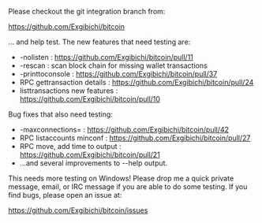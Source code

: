 Please checkout the git integration branch from:

https://github.com/Exgibichi/bitcoin

... and help test.  The new features that need testing are:

* -nolisten : https://github.com/Exgibichi/bitcoin/pull/11
* -rescan : scan block chain for missing wallet transactions
* -printtoconsole : https://github.com/Exgibichi/bitcoin/pull/37
* RPC gettransaction details : https://github.com/Exgibichi/bitcoin/pull/24
* listtransactions new features : https://github.com/Exgibichi/bitcoin/pull/10

Bug fixes that also need testing:

* -maxconnections= : https://github.com/Exgibichi/bitcoin/pull/42
* RPC listaccounts minconf : https://github.com/Exgibichi/bitcoin/pull/27
* RPC move, add time to output : https://github.com/Exgibichi/bitcoin/pull/21
* ...and several improvements to --help output.

This needs more testing on Windows!  Please drop me a quick private message, email, or IRC message if you are able to do some testing.  If you find bugs, please open an issue at:

https://github.com/Exgibichi/bitcoin/issues
